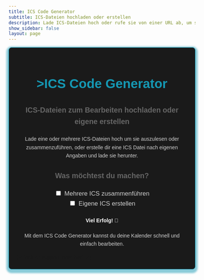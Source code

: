 ```yaml
---
title: ICS Code Generator
subtitle: ICS-Dateien hochladen oder erstellen
description: Lade ICS-Dateien hoch oder rufe sie von einer URL ab, um sie zu bearbeiten oder zusammenzuführen.
show_sidebar: false
layout: page
---
```

<div class="ics-guide">
    <h1 class="ics-title" style="color: #1598b3; font-size: 2.5em;">>ICS Code Generator</h1>
    <h2 class="ics-subtitle">ICS-Dateien zum Bearbeiten hochladen oder eigene erstellen</h2>
    <p class="ics-description">
        Lade eine oder mehrere ICS-Dateien hoch um sie auszulesen oder zusammenzuführen, oder erstelle dir eine ICS Datei nach eigenen Angaben und lade sie herunter.
    </p>
    <h2 class="ics-subtitle">Was möchtest du machen?</h2>
    <div class="ics-options">
        <label>
            <input type="checkbox" id="mergeICSCheckbox" onchange="toggleSections()"> Mehrere ICS zusammenführen
        </label>
        <label>
            <input type="checkbox" id="createICSCheckbox" onchange="toggleSections()"> Eigene ICS erstellen
        </label>
    </div>
    <section class="ics-step" id="merge-section" style="display: none;">
        <h3>ICS-Dateien hochladen oder URL verwenden</h3>
        <p>
            Wähle entweder eine oder mehrere <code>.ics</code>-Dateien aus um sie auszulesen bzw. zusammenzuführen.
        </p>
        <form class="ics-file-upload">
            <div class="ics-file-group">
                <label for="file1">ICS Datei 1 (erforderlich):</label>
                <input type="file" id="file1" accept=".ics">
            </div>
            <div class="ics-file-group">
                <label for="file2">ICS Datei 2 (optional):</label>
                <input type="file" id="file2" accept=".ics">
            </div>
            <div class="ics-file-group">
                <label for="file3">ICS Datei 3 (optional):</label>
                <input type="file" id="file3" accept=".ics">
            </div>
            <div class="ics-file-group">
                <label for="file4">ICS Datei 4 (optional):</label>
                <input type="file" id="file4" accept=".ics">
            </div>
            <div class="ics-file-group">
                <label for="file5">ICS Datei 5 (optional):</label>
                <input type="file" id="file5" accept=".ics">
            </div>
            <div class="ics-file-group">
                <label for="file6">ICS Datei 6 (optional):</label>
                <input type="file" id="file6" accept=".ics">
            </div>
            <button type="button" class="ics-button" onclick="mergeICSFiles()">ICS Datei(en) verarbeiten</button>
        </form>
    </section>
    <div id="warning-container" style="display: none;">
        <div class="important-container">
            <h3>❗ Achtung</h3>
            <p>
                Die Bezeichnungen deiner Kalender-Termine beinhalten Ziffern oder Punkte. Eine Bearbeitung dieser Einträge wird empfohlen.
            </p>
        </div>
    </div>
    <section class="ics-step" id="edit-section" style="display: none;">
        <h3>Zusammengeführte ICS-Datei</h3>
        <p>
            Die verarbeiteten Inhalte der ICS-Dateien werden hier angezeigt. Du kannst sie überprüfen und die Daten in die Zwischenablage kopieren oder bearbeiten.
        </p>
        <textarea id="output" rows="20" readonly></textarea>
        <br>
        <button class="ics-button" onclick="copyToClipboard()">In Zwischenablage kopieren</button>
        <button class="ics-button" onclick="editAndDisplayEntries()">Einträge bearbeiten</button>
    </section>
    <section class="ics-step" id="edited-output-section" style="display: none;">
        <h3>Bearbeitete ICS-Datei</h3>
        <textarea id="edited-output" rows="20" readonly></textarea>
        <br>
        <button class="ics-button" onclick="copyEditedToClipboard()">Bearbeitete Datei kopieren</button>
        <button class="ics-button" onclick="downloadEditedICSFile()">Bearbeitete Datei herunterladen</button>
    </section>
<section class="ics-step" id="create-section" style="display: none;">
    <h3>Eigene ICS-Datei erstellen</h3>
    <p>Fülle die Felder aus, um eigene Events zu erstellen und in eine ICS-Datei zu exportieren.</p>
    <p>Mit jedem Klick des Buttons <strong>Event hinzufügen</strong>, werden dein eingetragener Eventname und das Eventdatum deinem gewählten Kalendernamen hinzugefügt</p>
    <p>Wenn alle Einträge getroffen sind, kannst du deinen erstellten ICS-Kalender herunterladen</p>
    <form id="ics-creation-form">
        <div class="ics-file-group">
            <label for="calendarName">Kalendername:</label>
            <input type="text" id="calendarName" placeholder="z.B. Mein Kalender">
        </div>
        <div class="ics-file-group">
            <label for="eventName">Eventname:</label>
            <input type="text" id="eventName" placeholder="z.B. Restabfall">
        </div>
        <div class="ics-file-group">
            <label for="eventDate">Eventdatum:</label>
            <input type="date" id="eventDate" placeholder="tt.mm.jjjj">
        </div>
        <button type="button" class="ics-button" onclick="addEventToICS()">Event hinzufügen</button>
    </form>
    <textarea id="created-ics-output" rows="10" readonly></textarea>
    <br>
    <button class="ics-button" onclick="downloadCreatedICS()">Erstellten Kalender herunterladen</button>
</section>
    <footer class="ics-footer">
        <h4>Viel Erfolg! 🎉</h4>
        <p>Mit dem ICS Code Generator kannst du deine Kalender schnell und einfach bearbeiten.</p>
    </footer>
    {% include support_note.html %}
</div>

<style>
    .ics-guide {
        max-width: 100%;
        margin: auto;
        padding: 20px;
        background-color: #1a1a1a;
        font-family: Arial, sans-serif;
        line-height: 1.6;
        border: 1px solid #1598b3;
        border-radius: 8px;
        box-shadow: 0 4px 4px 6px #1598b380;
    }
    .ics-title {
        text-align: center;
        color: #333;
        font-size: 2em;
        margin-bottom: 10px;
    }
    .ics-subtitle {
        text-align: center;
        color: #666;
        font-size: 1.4em;
        margin-bottom: 20px;
    }
    .ics-description {
        text-align: center;
        color: #d1d1d1;
        margin-bottom: 20px;
    }
    .ics-step {
        margin-bottom: 20px;
        padding: 15px;
        background-color: #252525;
        border: 1px solid #444;
        border-radius: 8px;
    }
    .ics-step h3 {
        color: #4CAF50;
        font-size: 1.4em;
        margin-bottom: 15px;
        text-align: center;
    }
    .ics-options {
        text-align: center;
        margin-bottom: 20px;
    }

    .ics-options label {
        display: inline-block;
        margin: 0 10px;
        font-size: 1.2em;
        color: #d1d1d1;
        cursor: pointer;
    }

    .ics-options input {
        margin-right: 5px;
    }
    .ics-file-group {
        display: flex;
        flex-direction: column;
        margin-bottom: 15px;
        gap: 8px;
    }
    .ics-file-group label {
        font-weight: bold;
        color: #d1d1d1;
    }
    .ics-file-group input {
        width: 50%;
        padding: 10px;
        font-size: 1em;
        border: 1px solid #ccc;
        border-radius: 4px;
        background-color: #1a1a1a;
        color: #d1d1d1;
    }
    .ics-file-group input:focus {
        outline: none;
        border-color: #4CAF50;
    }
    .ics-file-group input[type="date"] {
        background-color: #ffffff; /* Heller Hintergrund */
        color: #000000; /* Schwarzer Text */
        height: 40px;
        border: 2px solid rgb(0, 0, 0);
        border-radius: 4px;
        padding: 5px 10px;
    }
    .ics-file-group input[type="date"]:focus {
        outline: none;
        border: 2px solid #4CAF50; /* Grün als Fokusfarbe */
    }
    .ics-button {
        padding: 10px 20px;
        font-size: 1em;
        color: #fff;
        background-color: #4CAF50;
        border: none;
        border-radius: 4px;
        cursor: pointer;
        margin-top: 10px;
        width: 100%;
        text-align: center;
    }
    .ics-button:hover {
        background-color: #45a049;
    }
    textarea {
        width: 100%;
        padding: 10px;
        border: 1px solid #ccc;
        border-radius: 4px;
        resize: vertical;
        background-color: #1a1a1a;
        color: #d1d1d1;
        font-family: Arial, sans-serif;
        font-size: 1em;
        line-height: 1.5;
    }
    .ics-footer {
        text-align: center;
        margin-top: 20px;
    }
    .ics-footer h4 {
        color: #ffffff;
    }
    .ics-footer p {
        color: #d1d1d1;
    }
    .important-container {
        background-color: #ff9982;
        padding: 15px;
        border-radius: 8px;
        margin-bottom: 20px;
        border: 1px solid #ff0000;
    }
    .important-container h3 {
        color: #d12700;
        text-shadow: 1px 1px 3px black;
    }
    .important-container p {
        color: #383838;
        font-family: Arial Black;
    }
</style>


<script>
function toggleSections() {
    const mergeCheckbox = document.getElementById('mergeICSCheckbox');
    const createCheckbox = document.getElementById('createICSCheckbox');
    const mergeSection = document.getElementById('merge-section');
    const editSection = document.getElementById('edit-section');
    const createSection = document.getElementById('create-section');

    // Sichtbarkeit basierend auf Checkbox-Zustand
    if (mergeCheckbox.checked) {
        mergeSection.style.display = 'block';
        editSection.style.display = 'block';
    } else {
        mergeSection.style.display = 'none';
        editSection.style.display = 'none';
    }

    if (createCheckbox.checked) {
        createSection.style.display = 'block';
    } else {
        createSection.style.display = 'none';
    }
}

    function mergeICSFiles() {
        const files = [
            document.getElementById('file1').files[0],
            document.getElementById('file2').files[0],
            document.getElementById('file3').files[0],
            document.getElementById('file4').files[0],
            document.getElementById('file5').files[0],
            document.getElementById('file6').files[0],
        ];
    
        const validFiles = files.filter(file => file);
    
        if (validFiles.length === 0) {
            alert("Bitte mindestens eine ICS-Datei hochladen.");
            return;
        }
    
        const readers = validFiles.map(file => {
            const reader = new FileReader();
            reader.readAsText(file);
            return reader;
        });
    
        Promise.all(
            readers.map(
                reader =>
                    new Promise(resolve => {
                        reader.onload = () => resolve(reader.result);
                    })
            )
        ).then(results => {
            const mergedData = results.join("\n");
            const lines = mergedData.split("\n");
            const warningContainer = document.getElementById('warning-container');
    
            let containsInvalidSummary = false;
    
            const processedLines = lines.map((line) => {
                if (line.startsWith("SUMMARY")) {
                    const index = line.indexOf(":");
                    if (index !== -1) {
                        const summaryContent = line.substring(index + 1).trim(); // Inhalt nach dem ersten Doppelpunkt
                        if (/\d|\./.test(summaryContent)) { // Prüft auf Ziffern oder Punkte
                            containsInvalidSummary = true;
                        }
                    }
                }
                return line;
            });
    
            // Zeigt die Warnung an, falls ungültige Einträge gefunden werden
            if (containsInvalidSummary) {
                warningContainer.style.display = "block";
            } else {
                warningContainer.style.display = "none";
            }
    
            document.getElementById('output').value = processedLines.join("\n");
        });
    }

    function copyToClipboard() {
        const output = document.getElementById('output');
        output.select();
        document.execCommand('copy');
        alert('ICS-Datei in die Zwischenablage kopiert!');
    }

    function editAndDisplayEntries() {
        const icsData = document.getElementById('output').value;
    
        if (!icsData) {
            alert("Keine ICS-Daten verfügbar. Bitte zuerst eine Datei verarbeiten.");
            return;
        }
    
        const lines = icsData.split("\n");
        const editedLines = lines.map(line => {
            if (line.startsWith("SUMMARY")) {
                const index = line.indexOf(":");
                if (index !== -1) {
                    const originalSummary = line.substring(index + 1).trim(); // Inhalt nach dem ersten Doppelpunkt
                    const cleanedSummary = originalSummary.replace(/[0-9.\s]/g, ""); // Entferne Ziffern, Punkte und Leerzeichen
                    return `SUMMARY:${cleanedSummary}`; // Ersetze SUMMARY_xyz mit SUMMARY:
                }
            }
            return line; // Unveränderte Zeilen zurückgeben
        });
    
        const editedOutput = document.getElementById('edited-output');
        editedOutput.value = editedLines.join("\n");
        document.getElementById('edited-output-section').style.display = 'block';
    }

    function copyEditedToClipboard() {
        const editedOutput = document.getElementById('edited-output');
        editedOutput.select();
        document.execCommand('copy');
        alert('Bearbeitete ICS-Daten in die Zwischenablage kopiert!');
    }

    function downloadEditedICSFile() {
        const editedOutput = document.getElementById('edited-output').value;

        if (!editedOutput) {
            alert("Keine bearbeiteten ICS-Daten verfügbar.");
            return;
        }

        const blob = new Blob([editedOutput], { type: 'text/calendar' });
        const url = URL.createObjectURL(blob);

        const link = document.createElement('a');
        link.href = url;
        link.download = 'bearbeitete_kalender.ics';
        document.body.appendChild(link);

        link.click();

        document.body.removeChild(link);
        URL.revokeObjectURL(url);
    }

let icsContent = "";

function addEventToICS() {
    const calendarName = document.getElementById('calendarName').value || "Mein Kalender";
    const eventName = document.getElementById('eventName').value || "Unbekanntes Event";
    const eventDate = document.getElementById('eventDate').value;

    if (!eventDate) {
        alert("Bitte ein Datum für das Event auswählen.");
        return;
    }

    if (!icsContent) {
        icsContent = `BEGIN:VCALENDAR
VERSION:2.0
PRODID:${calendarName}
`;
    }

    const eventEntry = `BEGIN:VEVENT
SUMMARY:${eventName}
DTSTART;VALUE=DATE:${eventDate.replace(/-/g, "")}
DESCRIPTION:${eventName}
END:VEVENT
`;

    icsContent += eventEntry;

    // Zeige den aktuellen Inhalt der ICS-Datei im Textfeld an
    document.getElementById('created-ics-output').value = `${icsContent}END:VCALENDAR`;
}

function downloadCreatedICS() {
    const calendarName = document.getElementById('calendarName').value || "Mein Kalender";
    const finalICSContent = `${icsContent}END:VCALENDAR`;

    const blob = new Blob([finalICSContent], { type: 'text/calendar' });
    const url = URL.createObjectURL(blob);

    const link = document.createElement('a');
    link.href = url;
    link.download = `${calendarName}.ics`;
    document.body.appendChild(link);

    link.click();

    document.body.removeChild(link);
    URL.revokeObjectURL(url);
}

</script>
